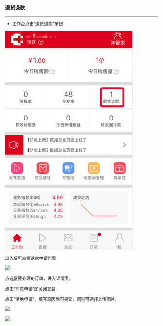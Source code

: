 ### 退货退款

---

* 工作台点击“退货退款”按钮

![](/sellerapp/images/thtk_1.png)

进入后可查看退款申请列表

![](http://sellerhub.ymatou.com/helpview/img/thtk_2.png)

点选需要处理的订单，进入详情页。

点击“同意申请”即关闭交易

点击“拒绝申请”，填写原因后可提交，同时可选择上传图片。

![](http://sellerhub.ymatou.com/helpview/img/thtk_3.png)

![](http://sellerhub.ymatou.com/helpview/img/thtk_4.png)

